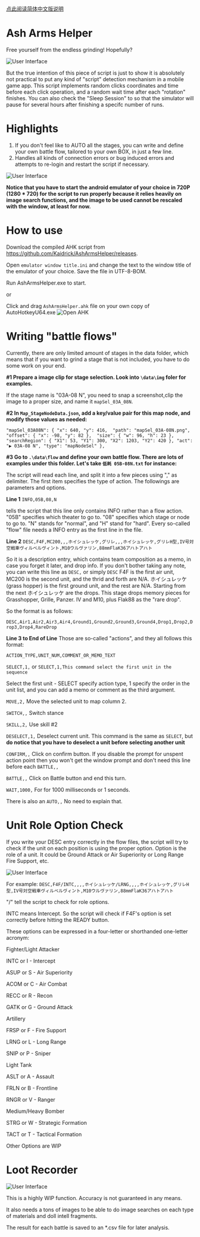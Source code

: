 [点此阅读简体中文版说明](README_CN.md)

# Ash Arms Helper
Free yourself from the endless grinding! Hopefully?

![User Interface](docs/helper_view.png)

But the true intention of this piece of script is just to show it is absolutely not practical to put any kind of "script" detection mechanism in a mobile game app.
This script implements random clicks coordinates and time before each click operation, and a random wait time after each "rotation" finishes. You can also check the "Sleep Session" to so that the simulator will pause for several hours after finishing a specifc number of runs.


# Highlights
1. If you don't feel like to AUTO all the stages, you can write and define your own battle flow, tailored to your own BOX, in just a few line.
2. Handles all kinds of connection errors or bug induced errors and attempts to re-login and restart the script if necessary.

![User Interface](docs/emulator_test_pic_1.gif)

**Notice that you have to start the android emulator of your choice in 720P (1280 * 720) for the script to run properly because it relies heavily on image search functions, and the image to be used cannot be rescaled with the window, at least for now.**



# How to use

Download the compiled AHK script from https://github.com/Kaidrick/AshArmsHelper/releases.

Open `emulator window title.ini` and change the text to the window title of the emulator of your choice. Save the file in UTF-8-BOM.

Run AshArmsHelper.exe to start.

or

Click and drag `AshArmsHelper.ahk` file on your own copy of AutoHotkeyU64.exe
![Open AHK](docs/emulator_test_pic_2.gif)


# Writing "battle flows"

Currently, there are only limited amount of stages in the data folder, which means that if you want to grind a stage that is not included, you have to do some work on your end.


**#1 Prepare a image clip for stage selection. Look into `\data\img` foler for examples.**

If the stage name is "03A-08 N", you need to snap a screenshot,clip the image to a proper size, and name it `mapSel_03A_08N`.

**#2 In `Map_StageNodeData.json`, add a key/value pair for this map node, and modify those values as needed:**

`
"mapSel_03A08N": {
		"x": 640, "y": 416, 
		"path": "mapSel_03A-08N.png", 
		"offset": {
			"x": -98, "y": 82
		}, 
		"size": {
			"w": 96, "h": 23
		}, 
		"searchRegion": {
			"X1": 53,
			"Y1": 300,
			"X2": 1203,
			"Y2": 420
		},
		"act": "▶ 03A-08 N",
		"type": "mapNodeSel"
	},
`

**#3 Go to `.\data\flow` and define your own battle flow. There are lots of examples under this folder. Let's take `低耗 05B-08N.txt` for instance:**

The script will read each line, and split it into a few pieces using "," as delimiter.
The first item specifies the type of action. The followings are parameters and options.

**Line 1**
`INFO,05B,08,N` 

tells the script that this line only contains INFO rather than a flow action. "05B" specifies which theater to go to. "08" specifies which stage or node to go to. "N" stands for "normal", and "H" stand for "hard".
Every so-called "flow" file needs a INFO entry as the first line in the file.

**Line 2** 
`DESC,F4F,MC200,,,ホイシュレッケ,グリレ,,,ホイシュレッケ,グリレH型,IV号対空戦車ヴィルベルヴィント,M10ウルヴァリン,88mmFlaK36アハトアハト`

So it is a description entry, which contains team composition as a memo, in case you forget it later, and drop info.
If you don't bother taking any note, you can write this line as `DESC,` or simply `DESC`
F4F is the first air unit, MC200 is the second unit, and the thrid and forth are N/A.
ホイシュレッケ(grass hopper) is the first ground unit, and the rest are N/A.
Starting from the next ホイシュレッケ are the drops. This stage drops memory pieces for Grasshopper, Grille, Panzer. IV and M10, plus Flak88 as the "rare drop".

So the format is as follows:

`DESC,Air1,Air2,Air3,Air4,Ground1,Ground2,Ground3,Ground4,Drop1,Drop2,Drop3,Drop4,RareDrop`

**Line 3 to End of Line**
Those are so-called "actions", and they all follows this format:

`ACTION_TYPE,UNIT_NUM,COMMENT_OR_MEMO_TEXT`

`SELECT,1,` or `SELECT,1,This command select the first unit in the sequence`

Select the first unit - SELECT specify action type, 1 specify the order in the unit list, and you can add a memo or comment as the third argument.


`MOVE,2,`
Move the selected unit to map column 2.


`SWITCH,,`
Switch stance


`SKILL,2,`
Use skill #2


`DESELECT,1,`
Deselect current unit. This command is the same as `SELECT`, but **do notice that you have to deselect a unit before selecting another unit**


`CONFIRM,,` 
Click on confirm button. If you disable the prompt for unspent action point then you won't get the window prompt and don't need this line before each `BATTLE,,`


`BATTLE,,`
Click on Battle button and end this turn.


`WAIT,1000,`
For for 1000 milliseconds or 1 seconds.


There is also an `AUTO,,`
No need to explain that.


# Unit Role Option Check
If you write your DESC entry correctly in the flow files, the script will try to check if the unit on each position is using the proper option.
Option is the role of a unit. It could be Ground Attack or Air Superiority or Long Range Fire Support, etc.

![User Interface](docs/emulator_test_pic_3.gif)

For example:
`DESC,F4F/INTC,,,,ホイシュレッケ/LRNG,,,,ホイシュレッケ,グリレH型,IV号対空戦車ヴィルベルヴィント,M10ウルヴァリン,88mmFlaK36アハトアハト`

"/" tell the script to check for role options. 

INTC means Intercept. So the script will check if F4F's option is set correctly before hitting the READY button.

These options can be expressed in a four-letter or shorthanded one-letter acronym:

Fighter/Light Attacker

INTC or I - Intercept

ASUP or S - Air Superiority

ACOM or C - Air Combat

RECC or R - Recon

GATK or G - Ground Attack

Artillery

FRSP or F - Fire Support

LRNG or L - Long Range

SNIP or P - Sniper

Light Tank

ASLT or A - Assault

FRLN or B - Frontline

RNGR or V - Ranger


Medium/Heavy Bomber

STRG or W - Strategic Formation

TACT or T - Tactical Formation


Other Options are WIP


# Loot Recorder

![User Interface](docs/emulator_test_pic_4.gif)

This is a highly WIP function. Accuracy is not guaranteed in any means. 

It also needs a tons of images to be able to do image searches on each type of materials and doll intell fragments.

The result for each battle is saved to an \*.csv file for later analysis.
